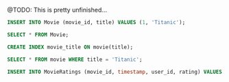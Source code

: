 
@TODO: This is pretty unfinished...

```sql
INSERT INTO Movie (movie_id, title) VALUES (1, 'Titanic');

SELECT * FROM Movie;

CREATE INDEX movie_title ON movie(title);

SELECT * FROM movie WHERE title = 'Titanic';

INSERT INTO MovieRatings (movie_id, timestamp, user_id, rating) VALUES (1, 100, 5, 4);
```

